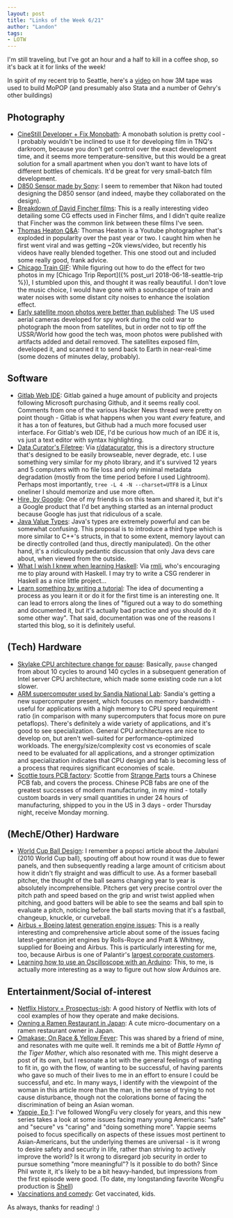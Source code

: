 ```yaml
---
layout: post
title: "Links of the Week 6/21"
author: "Landon"
tags:
- LOTW
---
```


I'm still traveling, but I've got an hour and a half to kill in a coffee shop, so it's back at it for links of the week!

In spirit of my recent trip to Seattle, here's a [video](https://www.youtube.com/watch?v=ouRjOcO6-bA) on how 3M tape was used to build MoPOP (and presumably also Stata and a number of Gehry's other buildings)

## Photography
- [CineStill Developer + Fix Monobath](https://www.japancamerahunter.com/2018/06/film-news-cinestill-release-developer-fix-bw-monobath/): A monobath solution is pretty cool - I probably wouldn't be inclined to use it for developing film in TNQ's darkroom, because you don't get control over the exact development time, and it seems more temperature-sensitive, but this would be a great solution for a small apartment when you don't want to have lots of different bottles of chemicals. It'd be great for very small-batch film development.
- [D850 Sensor made by Sony](https://nikonrumors.com/2018/06/15/new-reports-indicate-that-the-nikon-d850-sensor-imx309aqj-is-made-by-sony.aspx/): I seem to remember that Nikon had touted designing the D850 sensor (and indeed, maybe they collaborated on the design).
- [Breakdown of David Fincher films](https://www.youtube.com/watch?v=QChWIFi8fOY): This is a really interesting video detailing some CG effects used in Fincher films, and I didn't quite realize that Fincher was the common link between these films I've seen.
- [Thomas Heaton Q&A](https://www.youtube.com/watch?v=5osSJD8fvM0): Thomas Heaton is a Youtube photographer that's exploded in popularity over the past year or two. I caught him when he first went viral and was getting ~20k views/video, but recently his videos have really blended together. This one stood out and included some really good, frank advice.
- [Chicago Train GIF](https://www.instagram.com/p/BkB1T-lAQWV/?taken-by=nite0wlz): While figuring out how to do the effect for two photos in my [Chicago Trip Report]({% post_url 2018-06-18-seattle-trip %}), I stumbled upon this, and thought it was really beautiful. I don't love the music choice, I would have gone with a soundscape of train and water noises with some distant city noises to enhance the isolation effect.
- [Early satellite moon photos were better than published](http://www.worldofindie.co.uk/?p=682): The US used aerial cameras developed for spy work during the cold war to photograph the moon from satellites, but in order not to tip off the USSR/World how good the tech was, moon photos were published with artifacts added and detail removed. The satellites exposed film, developed it, and scanned it to send back to Earth in near-real-time (some dozens of minutes delay, probably).

## Software
- [Gitlab Web IDE](https://about.gitlab.com/2018/06/15/introducing-gitlab-s-integrated-development-environment/): Gitlab gained a huge amount of publicity and projects following Microsoft purchasing Github, and it seems really cool. Comments from one of the various Hacker News thread were pretty on point though - Gitlab is what happens when you want *every* feature, and it has a ton of features, but Github had a much more focused user interface. For Gitlab's web IDE, I'd be curious how much of an IDE it is, vs just a text editor with syntax highlighting.
- [Data Curator's Filetree](https://github.com/roboyoshi/datacurator-filetree/tree/wip/root): Via [r/datacurator](http://reddit.com/r/datacurator), this is a directory structure that's designed to be easily browseable, never degrade, etc. I use something very similar for my photo library, and it's survived 12 years and 5 computers with no file loss and only minimal metadata degradation (mostly from the time period before I used Lightroom). Perhaps most importantly, `tree -L 4 -N --charset=UTF8` is a Linux oneliner I should memorize and use more often.
- [Hire, by Google](https://www.blog.google/products/hire/say-hello-to-the-new-hire-a-smarter-faster-way-to-recruit-by-google/): One of my friends is on this team and shared it, but it's a Google product that I'd bet anything started as an internal product because Google has just that ridiculous of a scale.
- [Java Value Types](https://www.infoq.com/news/2018/06/JavaValuesJun18): Java's types are extremely powerful and can be somewhat confusing. This proposal is to introduce a third type which is more similar to C++'s structs, in that to some extent, memory layout can be directly controlled (and thus, directly manipulated). On the other hand, it's a ridiculously pedantic discussion that only Java devs care about, when viewed from the outside.
- [What I wish I knew when learning Haskell](http://dev.stephendiehl.com/hask/): Via [rmli](http://rebecca.li/), who's encouraging me to play around with Haskell. I may try to write a CSG renderer in Haskell as a nice little project...
- [Learn something by writing a tutorial](https://nanxiao.me/en/learn-new-technology-through-writing-a-tutorial-about-it/): The idea of documenting a process as you learn it or do it for the first time is an interesting one. It can lead to errors along the lines of "figured out a way to do something and documented it, but it's actually bad practice and you should do it some other way". That said, documentation was one of the reasons I started this blog, so it is definitely useful.

## (Tech) Hardware
- [Skylake CPU architecture change for pause](https://aloiskraus.wordpress.com/2018/06/16/why-skylakex-cpus-are-sometimes-50-slower-how-intel-has-broken-existing-code/): Basically, `pause` changed from about 10 cycles to around 140 cycles in a subsequent generation of Intel server CPU architecture, which made some existing code run a lot slower.
- [ARM supercomputer used by Sandia National Lab](https://www.engadget.com/amp/2018/06/18/astra-arm-supercomputer/): Sandia's getting a new supercomputer present, which focuses on memory bandwidth - useful for applications with a high memory to CPU speed requirement ratio (in comparison with many supercomputers that focus more on pure petaflops). There's definitely a wide variety of applications, and it's good to see specialization. General CPU architectures are nice to develop on, but aren't well-suited for performance-optimized workloads. The energy/size/complexity cost vs economies of scale need to be evaluated for all applications, and a stronger optimization and specialization indicates that CPU design and fab is becoming less of a process that requires significant economies of scale.
- [Scottie tours PCB factory](https://www.youtube.com/watch?v=ljOoGyCso8s): Scottie from [Strange Parts](https://www.youtube.com/channel/UCO8DQrSp5yEP937qNqTooOw) tours a Chinese PCB fab, and covers the process. Chinese PCB fabs are one of the greatest successes of modern manufacturing, in my mind - totally custom boards in very small quantities in under 24 hours of manufacturing, shipped to you in the US in 3 days - order Thursday night, receive Monday morning.

## (MechE/Other) Hardware
- [World Cup Ball Design](https://www.popsci.com/world-cup-ball-design): I remember a popsci article about the Jabulani (2010 World Cup ball), spouting off about how round it was due to fewer panels, and then subsequently reading a large amount of criticism about how it didn't fly straight and was difficult to use. As a former baseball pitcher, the thought of the ball seams changing year to year is absolutely incomprehensible. Pitchers get very precise control over the pitch path and speed based on the grip and wrist twist applied when pitching, and good batters will be able to see the seams and ball spin to evaluate a pitch, noticing before the ball starts moving that it's a fastball, changeup, knuckle, or curveball.
- [Airbus + Boeing latest generation engine issues](https://www.seattletimes.com/business/boeing-aerospace/troublesome-advanced-engines-for-boeing-and-airbus-jets-disrupt-airlines-and-production-lines/): This is a really interesting and comprehensive article about some of the issues facing latest-generation jet engines by Rolls-Royce and Pratt & Whitney, supplied for Boeing and Airbus. This is particularly interesting for me, too, because Airbus is one of Palantir's [largest corporate customers](http://www.airbus.com/newsroom/press-releases/en/2017/06/airbus-launches-new-open-aviation-data-platform--skywise--to-sup.html).
- [Learning how to use an Oscilloscope with an Arduino](https://www.baldengineer.com/six-oscilloscope-measurements-using-arduino.html): This, to me, is actually more interesting as a way to figure out how slow Arduinos are.

## Entertainment/Social of-interest
- [Netflix History + Prospectus-ish](http://www.vulture.com/2018/06/how-netflix-swallowed-tv-industry.html): A good history of Netflix with lots of cool examples of how they operate and make decisions.
- [Owning a Ramen Restaurant in Japan](https://www.youtube.com/watch?v=gmIwxqdwgrI): A cute micro-documentary on a ramen restaurant owner in Japan.
- [Omakase: On Race & Yellow Fever](https://www.newyorker.com/magazine/2018/06/18/omakase): This was shared by a friend of mine, and resonates with me quite well. It reminds me a bit of *Battle Hymn of the Tiger Mother*, which also resonated with me. This might deserve a post of its own, but I resonate a lot with the general feelings of wanting to fit in, go with the flow, of wanting to be successful, of having parents who gave so much of their lives to me in an effort to ensure I could be successful, and etc. In many ways, I identify with the viewpoint of the woman in this article more than the man, in the sense of trying to not cause disturbance, though not the colorations borne of facing the discrimination of being an Asian woman.
- [Yappie, Ep 1](https://www.youtube.com/watch?v=iOntet85kBw): I've followed WongFu very closely for years, and this new series takes a look at some issues facing many young Americans: "safe" and "secure" vs "caring" and "doing something more". Yappie seems poised to focus specifically on aspects of these issues most pertinent to Asian-Americans, but the underlying themes are universal - is it wrong to desire safety and security in life, rather than striving to actively improve the world? Is it wrong to disregard job security in order to pursue something "more meaningful"? Is it possible to do both? Since Phil wrote it, it's likely to be a bit heavy-handed, but impressions from the first episode were good. (To date, my longstanding favorite WongFu production is [Shell](https://www.youtube.com/watch?v=VSkYbgxl93Y))
- [Vaccinations and comedy](https://www.reddit.com/r/videos/comments/8rke8i/jim_jefferies_explaining_how_he_dealt_with_his/?st=jihv37z8&sh=70cdd376): Get vaccinated, kids.


As always, thanks for reading! :)